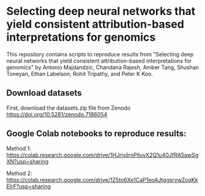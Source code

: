 # Selecting deep neural networks that yield consistent attribution-based interpretations for genomics

This repository contains scripts to reproduce results from "Selecting deep neural networks that yield consistent
attribution-based interpretations for genomics" by Antonio Majdandzic, Chandana Rajesh, Amber Tang, Shushan Toneyan,
Ethan Labelson, Rohit Tripathy, and Peter K Koo.

## Download datasets
First, download the datasets.zip file from Zenodo https://doi.org/10.5281/zenodo.7186054

## Google Colab notebooks to reproduce results:

Method 1: https://colab.research.google.com/drive/1HJrjsilrnPlluvX2Q1u40JfRA5awSgXN?usp=sharing

Method 2: https://colab.research.google.com/drive/1Z5to6Xe1CaP1eoAJtggsrvwZoqKkEIrF?usp=sharing
